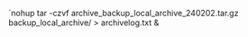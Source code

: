 `nohup tar -czvf archive_backup_local_archive_240202.tar.gz backup_local_archive/ > archivelog.txt &